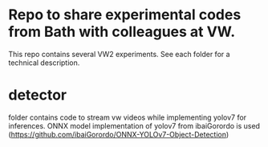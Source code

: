 # Repo to share experimental codes from Bath with colleagues at VW.

This repo contains several VW2 experiments. See each folder for a technical description.

# detector
folder contains code to stream vw videos while implementing yolov7 for inferences. ONNX model implementation of yolov7 from ibaiGorordo is used (https://github.com/ibaiGorordo/ONNX-YOLOv7-Object-Detection)
